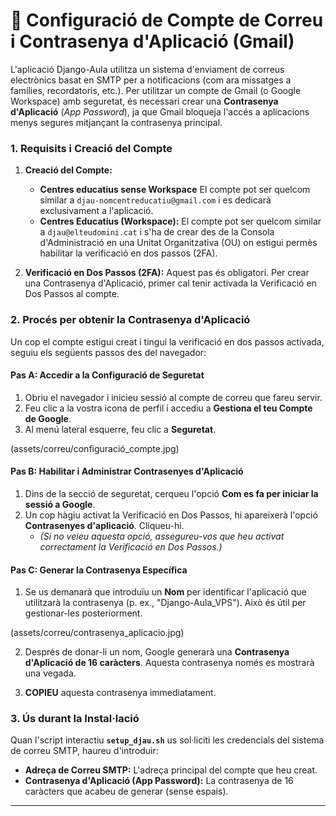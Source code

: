 # 📧 Configuració de Compte de Correu i Contrasenya d'Aplicació (Gmail)

L'aplicació Django-Aula utilitza un sistema d'enviament de correus electrònics basat en SMTP per a notificacions (com ara missatges a famílies, recordatoris, etc.). Per utilitzar un compte de Gmail (o Google Workspace) amb seguretat, és necessari crear una **Contrasenya d'Aplicació** (*App Password*), ja que Gmail bloqueja l'accés a aplicacions menys segures mitjançant la contrasenya principal.

### 1. Requisits i Creació del Compte

1.  **Creació del Compte:**
    * **Centres educatius sense Workspace** El compte pot ser quelcom similar a `djau-nomcentreducatiu@gmail.com` i es dedicarà exclusivament a l'aplicació.
    * **Centres Educatius (Workspace):** El compte pot ser quelcom similar a `djau@elteudomini.cat` i s'ha de crear des de la Consola d'Administració en una Unitat Organitzativa (OU) on estigui permès habilitar la verificació en dos passos (2FA).

2.  **Verificació en Dos Passos (2FA):** Aquest pas és obligatori. Per crear una Contrasenya d'Aplicació, primer cal tenir activada la Verificació en Dos Passos al compte.

### 2. Procés per obtenir la Contrasenya d'Aplicació

Un cop el compte estigui creat i tingui la verificació en dos passos activada, seguiu els següents passos des del navegador:

#### Pas A: Accedir a la Configuració de Seguretat

1.  Obriu el navegador i inicieu sessió al compte de correu que fareu servir.
2.  Feu clic a la vostra icona de perfil i accediu a **Gestiona el teu Compte de Google**.
3.  Al menú lateral esquerre, feu clic a **Seguretat**.

(assets/correu/configuració_compte.jpg)

#### Pas B: Habilitar i Administrar Contrasenyes d'Aplicació

1.  Dins de la secció de seguretat, cerqueu l'opció **Com es fa per iniciar la sessió a Google**.
2.  Un cop hàgiu activat la Verificació en Dos Passos, hi apareixerà l'opció **Contrasenyes d'aplicació**. Cliqueu-hi.
    * *(Si no veieu aquesta opció, assegureu-vos que heu activat correctament la Verificació en Dos Passos.)*

#### Pas C: Generar la Contrasenya Específica

1.  Se us demanarà que introduïu un **Nom** per identificar l'aplicació que utilitzarà la contrasenya (p. ex., "Django-Aula_VPS"). Això és útil per gestionar-les posteriorment.

(assets/correu/contrasenya_aplicacio.jpg)

2.  Després de donar-li un nom, Google generarà una **Contrasenya d'Aplicació de 16 caràcters**. Aquesta contrasenya només es mostrarà una vegada.

3.  **COPIEU** aquesta contrasenya immediatament.

### 3. Ús durant la Instal·lació

Quan l'script interactiu **`setup_djau.sh`** us sol·liciti les credencials del sistema de correu SMTP, haureu d'introduir:

* **Adreça de Correu SMTP:** L'adreça principal del compte que heu creat.
* **Contrasenya d'Aplicació (App Password):** La contrasenya de 16 caràcters que acabeu de generar (sense espais).

---